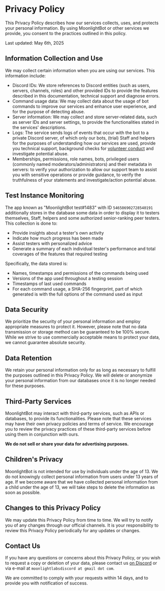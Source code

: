 # Privacy Policy

This Privacy Policy describes how our services collects, uses, and protects your personal information. By using MoonlightBot or other services we provide, you consent to the practices outlined in this policy.

Last updated: May 6th, 2025

## Information Collection and Use

We may collect certain information when you are using our services. This information include:

- Discord IDs: We store references to Discord entities (such as users, servers, channels, roles) and other provided IDs to provide the features described in this documentation, technical support and diagnose errors.
- Command usage data: We may collect data about the usage of bot commands to improve our services and enhance user experience, and for the purpose of detecting abuse.
- Server information: We may collect and store server-related data, such as server IDs and server settings, to provide the functionalities stated in the services' descriptions.
- Logs: The service sends logs of events that occur with the bot to a private Discord server, of which only our bots, (trial) Staff and helpers for the purposes of understanding how our services are used, provide you technical support, background checks for [volunteer conduct](/volunteer-code-of-conduct.md) and investigate potential abuse.
- Memberships, permissions, role names, bots, privileged users (commonly named moderators/administrators) and their metadata in servers: to verify your authorization to allow our support team to assist you with sensitive operations or provide guidance, to verify the truthfulness of your statements and investigate/action potential abuse.

## Test Instance Monitoring

The app known as "MoonlightBot test#1483" with ID `546586902728540191` additionally stores in the database some data in order to display it to testers themselves, Staff, helpers and some authorized senior-ranking peer testers. This collection is done to:

- Provide insights about a tester's own activity
- Indicate how much progress has been made
- Assist testers with personalized advice
- Generate a summary of each individual tester's performance and total coverages of the features that required testing

Specifically, the data stored is:

- Names, timestamps and permissions of the commands being used
- Versions of the app used throughout a testing session
- Timestamps of last used commands
- For each command usage, a SHA-256 fingerprint, part of which generated is with the full options of the command used as input

## Data Security

We prioritize the security of your personal information and employ appropriate measures to protect it. However, please note that no data transmission or storage method can be guaranteed to be 100% secure. While we strive to use commercially acceptable means to protect your data, we cannot guarantee absolute security.

## Data Retention

We retain your personal information only for as long as necessary to fulfill the purposes outlined in this Privacy Policy. We will delete or anonymize your personal information from our databases once it is no longer needed for these purposes.

## Third-Party Services

MoonlightBot may interact with third-party services, such as APIs or databases, to provide its functionalities. Please note that these services may have their own privacy policies and terms of service. We encourage you to review the privacy practices of these third-party services before using them in conjunction with ours.

**We do not sell or share your data for advertising purposes.**

## Children's Privacy

MoonlightBot is not intended for use by individuals under the age of 13. We do not knowingly collect personal information from users under 13 years of age. If we become aware that we have collected personal information from a child under the age of 13, we will take steps to delete the information as soon as possible.

## Changes to this Privacy Policy

We may update this Privacy Policy from time to time. We will try to notify you of any changes through our official channels. It is your responsibility to review this Privacy Policy periodically for any updates or changes.

## Contact Us

If you have any questions or concerns about this Privacy Policy, or you wish to request a copy or deletion of your data, please contact us [on Discord](https://discord.gg/hNQWVVC) or via e-mail at `moonlightlabsdiscord at gmail dot com`.

We are committed to comply with your requests within 14 days, and to provide you with notification of success.
